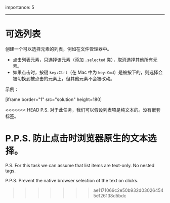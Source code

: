 importance: 5

---

# 可选列表

创建一个可以选择元素的列表，例如在文件管理器中。

- 点击列表元素，只选择该元素（添加 `.selected` 类），取消选择其他所有元素。
- 如果点击时，按键 `key:Ctrl`（在 Mac 中为 `key:Cmd`）是被按下的，则选择会被切换到被点击的元素上，但其他元素不会被改动。

示例：

[iframe border="1" src="solution" height=180]

<<<<<<< HEAD
P.S. 对于此任务，我们可以假设列表项是纯文本的。没有嵌套标签。

P.P.S. 防止点击时浏览器原生的文本选择。
=======
P.S. For this task we can assume that list items are text-only. No nested tags.

P.P.S. Prevent the native browser selection of the text on clicks.
>>>>>>> ae1171069c2e50b932d030264545e126138d5bdc
